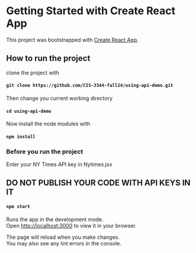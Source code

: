 # Getting Started with Create React App

This project was bootstrapped with [Create React App](https://github.com/facebook/create-react-app).

## How to run the project

clone the project with

#### `git clone https://github.com/CIS-3344-fall24/using-api-demo.git`

Then change you current working directory

#### `cd using-api-demo`

Now install the node modules with

#### `npm install`

### Before you run the project

Enter your NY Times API key in Nytimes.jsx

## DO NOT PUBLISH YOUR CODE WITH API KEYS IN IT

#### `npm start`

Runs the app in the development mode.\
Open [http://localhost:3000](http://localhost:3000) to view it in your browser.

The page will reload when you make changes.\
You may also see any lint errors in the console.
